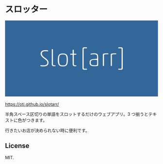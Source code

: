 # スロッター

![カバー画像](docs/og-image.png)

https://oti.github.io/slotarr/

半角スペース区切りの単語をスロットするだけのウェブアプリ。3 つ揃うとテキストに色がつきます。

行きたいお店が決められない時に便利です。

## License

MIT.
